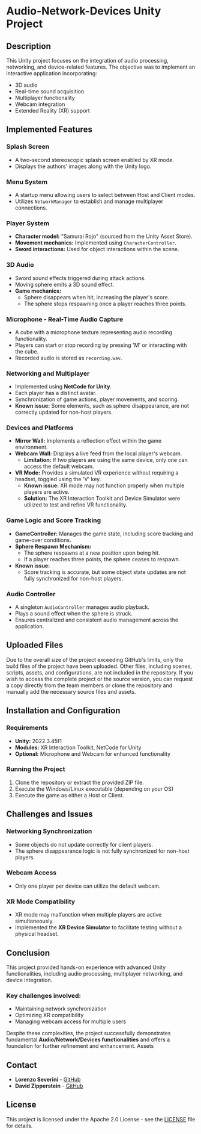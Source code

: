 # Audio-Network-Devices Unity Project

## Description
This Unity project focuses on the integration of audio processing, networking, and device-related features. The objective was to implement an interactive application incorporating:

- 3D audio
- Real-time sound acquisition
- Multiplayer functionality
- Webcam integration
- Extended Reality (XR) support

## Implemented Features

### Splash Screen
- A two-second stereoscopic splash screen enabled by XR mode.
- Displays the authors' images along with the Unity logo.

### Menu System
- A startup menu allowing users to select between Host and Client modes.
- Utilizes `NetworkManager` to establish and manage multiplayer connections.

### Player System
- **Character model:** \"Samurai Rojo\" (sourced from the Unity Asset Store).
- **Movement mechanics:** Implemented using `CharacterController`.
- **Sword interactions:** Used for object interactions within the scene.

### 3D Audio
- Sword sound effects triggered during attack actions.
- Moving sphere emits a 3D sound effect.
- **Game mechanics:**
  - Sphere disappears when hit, increasing the player's score.
  - The sphere stops respawning once a player reaches three points.

### Microphone - Real-Time Audio Capture
- A cube with a microphone texture representing audio recording functionality.
- Players can start or stop recording by pressing 'M' or interacting with the cube.
- Recorded audio is stored as `recording.wav`.

### Networking and Multiplayer
- Implemented using **NetCode for Unity**.
- Each player has a distinct avatar.
- Synchronization of game actions, player movements, and scoring.
- **Known issue:** Some elements, such as sphere disappearance, are not correctly updated for non-host players.

### Devices and Platforms
- **Mirror Wall:** Implements a reflection effect within the game environment.
- **Webcam Wall:** Displays a live feed from the local player's webcam.
  - **Limitation:** If two players are using the same device, only one can access the default webcam.
- **VR Mode:** Provides a simulated VR experience without requiring a headset, toggled using the 'V' key.
  - **Known issue:** XR mode may not function properly when multiple players are active.
  - **Solution:** The XR Interaction Toolkit and Device Simulator were utilized to test and refine VR functionality.

### Game Logic and Score Tracking
- **GameController:** Manages the game state, including score tracking and game-over conditions.
- **Sphere Respawn Mechanism:**
  - The sphere respawns at a new position upon being hit.
  - If a player reaches three points, the sphere ceases to respawn.
- **Known issue:**
  - Score tracking is accurate, but some object state updates are not fully synchronized for non-host players.

### Audio Controller
- A singleton `AudioController` manages audio playback.
- Plays a sound effect when the sphere is struck.
- Ensures centralized and consistent audio management across the application.

## Uploaded Files

Due to the overall size of the project exceeding GitHub's limits, only the build files of the project have been uploaded. Other files, including scenes, scripts, assets, and configurations, are not included in the repository.
If you wish to access the complete project or the source version, you can request a copy directly from the team members or clone the repository and manually add the necessary source files and assets.

## Installation and Configuration

### Requirements
- **Unity:** 2022.3.45f1
- **Modules:** XR Interaction Toolkit, NetCode for Unity
- **Optional:** Microphone and Webcam for enhanced functionality

### Running the Project
1. Clone the repository or extract the provided ZIP file.
2. Execute the Windows/Linux executable (depending on your OS)
3. Execute the game as either a Host or Client.

## Challenges and Issues

### Networking Synchronization
- Some objects do not update correctly for client players.
- The sphere disappearance logic is not fully synchronized for non-host players.

### Webcam Access
- Only one player per device can utilize the default webcam.

### XR Mode Compatibility
- XR mode may malfunction when multiple players are active simultaneously.
- Implemented the **XR Device Simulator** to facilitate testing without a physical headset.

## Conclusion
This project provided hands-on experience with advanced Unity functionalities, including audio processing, multiplayer networking, and device integration.

### Key challenges involved:
- Maintaining network synchronization
- Optimizing XR compatibility
- Managing webcam access for multiple users

Despite these complexities, the project successfully demonstrates fundamental **Audio/Network/Devices functionalities** and offers a foundation for further refinement and enhancement.
Assets

## Contact
- **Lorenzo Severini** - [GitHub](https://github.com/lorenzo-severini)
- **David Zipperstein** - [GitHub](https://github.com/david-z2812)

## License
This project is licensed under the Apache 2.0 License - see the [LICENSE](LICENSE) file for details.
